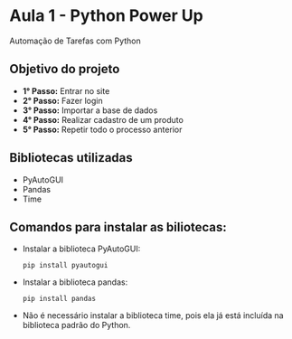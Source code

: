 # Aula 1 - Python Power Up
Automação de Tarefas com Python

## Objetivo do projeto
- **1° Passo:** Entrar no site
- **2° Passo:** Fazer login
- **3° Passo:** Importar a base de dados
- **4° Passo:** Realizar cadastro de um produto
- **5° Passo:** Repetir todo o processo anterior

## Bibliotecas utilizadas
- PyAutoGUI
- Pandas
- Time

## Comandos para instalar as biliotecas:
- Instalar a biblioteca PyAutoGUI:
    ```
    pip install pyautogui
    ```
- Instalar a biblioteca pandas:
    ```
    pip install pandas
    ```
- Não é necessário instalar a biblioteca time, pois ela já está incluída na biblioteca padrão do Python.

